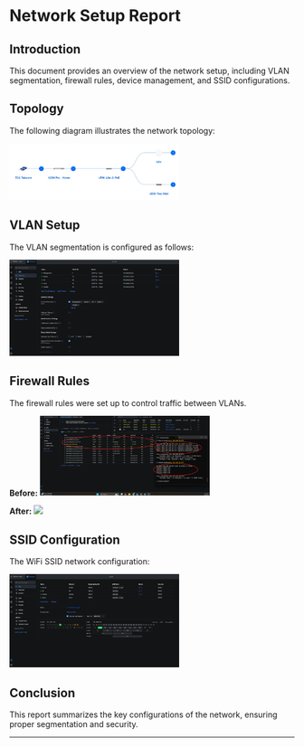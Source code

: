 
# Network Setup Report

## Introduction
This document provides an overview of the network setup, including VLAN segmentation, firewall rules, device management, and SSID configurations.

## Topology
The following diagram illustrates the network topology:

<a href="https://github.com/JoHaa-D/Homelab_Projects/blob/main/network-setup/.images/Topology.jpg?raw=true" target="_blank">
  <img src="https://github.com/JoHaa-D/Homelab_Projects/blob/main/network-setup/.images/Topology.jpg?raw=true" width="300"/>
</a>


## VLAN Setup
The VLAN segmentation is configured as follows:

<a href="https://github.com/JoHaa-D/Homelab_Projects/blob/main/network-setup/.images/Network_VLAN_setup.jpg?raw=true" target="_blank">
  <img src="https://github.com/JoHaa-D/Homelab_Projects/blob/main/network-setup/.images/Network_VLAN_setup.jpg?raw=true" width="300"/>
</a>

## Firewall Rules
The firewall rules were set up to control traffic between VLANs.

**Before:**
<a href="https://github.com/JoHaa-D/Homelab_Projects/blob/main/network-setup/.images/Firewall_rules.jpg?raw=true" target="_blank">
  <img src="https://github.com/JoHaa-D/Homelab_Projects/blob/main/network-setup/.images/Firewall_rules.jpg?raw=true" width="300"/>
</a>

**After:**
<a href="https://github.com/JoHaa-D/Homelab_Projects/blob/main/network-setup/.images/Firewall_rules_added.jpg?raw=true" target="_blank">
  <img src="https://github.com/JoHaa-D/Homelab_Projects/blob/main/network-setup/.images/Firewall_rules_added.jpg?raw=true" width="400"/>
</a>

## SSID Configuration
The WiFi SSID network configuration:

<a href="https://github.com/JoHaa-D/Homelab_Projects/blob/main/network-setup/.images/WIFI_SSID_Network.jpg?raw=true" target="_blank">
  <img src="https://github.com/JoHaa-D/Homelab_Projects/blob/main/network-setup/.images/WIFI_SSID_Network.jpg?raw=true" width="300"/>
</a>

## Conclusion
This report summarizes the key configurations of the network, ensuring proper segmentation and security.

---

